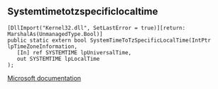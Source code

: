 ## Systemtimetotzspecificlocaltime

```
[DllImport("Kernel32.dll", SetLastError = true)][return: MarshalAs(UnmanagedType.Bool)]
public static extern bool SystemTimeToTzSpecificLocalTime(IntPtr lpTimeZoneInformation,
   [In] ref SYSTEMTIME lpUniversalTime,
   out SYSTEMTIME lpLocalTime
);
```

[Microsoft documentation](https://docs.microsoft.com/en-us/windows/win32/api/sysinfoapi/nf-sysinfoapi-systemtimetotzspecificlocaltime)
